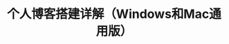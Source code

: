 ---
title: 个人博客搭建详解（Windows和Mac通用版） # 这是标题
categories:  # 这里写的分类会自动汇集到 categories 页面上，分类可以多级
- 博客搭建 # 一级分类
- Next主题配置 # 二级分类 
- 三级分类 # 三级分类 
tags: # 这里写的标签会自动汇集到 tags 页面上
- 博客搭建 # 可配置多个标签，注意格式
- Next主题配置
---